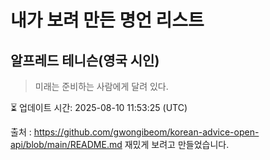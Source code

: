 # 내가 보려 만든 명언 리스트

##  알프레드 테니슨(영국 시인)
> 미래는 준비하는 사람에게 달려 있다.


⏳ 업데이트 시간: 2025-08-10 11:53:25 (UTC)

출처 : https://github.com/gwongibeom/korean-advice-open-api/blob/main/README.md
재밌게 보려고 만들었습니다.
